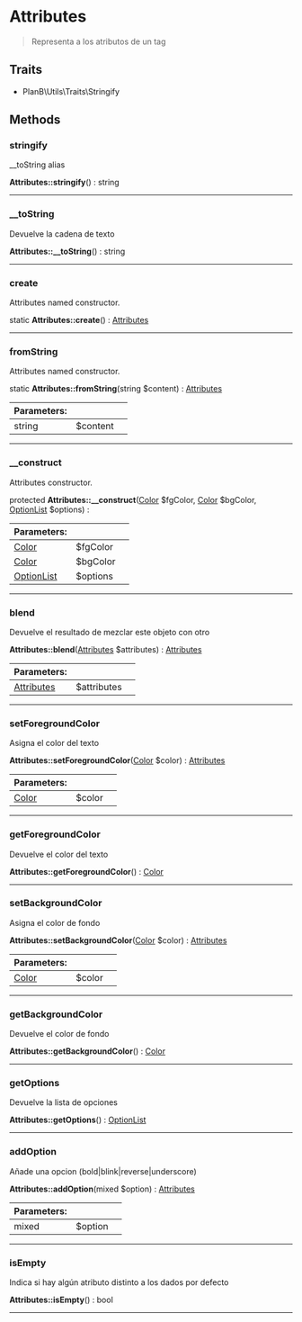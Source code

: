 
                                                                                                                                            
    
# Attributes


> Representa a los atributos de un tag
>
> 


## Traits
- PlanB\Utils\Traits\Stringify






## Methods

### stringify
__toString alias


**Attributes::stringify**() : string



---


### __toString
Devuelve la cadena de texto


**Attributes::__toString**() : string



---


### create
Attributes named constructor.


static **Attributes::create**() : [Attributes](../../../../Attributes.md)



---


### fromString
Attributes named constructor.


static **Attributes::fromString**(string $content) : [Attributes](../../../../Attributes.md)


|Parameters: | | |
| --- | --- | --- |
|string |$content |  |

---


### __construct
Attributes constructor.


protected **Attributes::__construct**([Color](../../../../Color.md) $fgColor, [Color](../../../../Color.md) $bgColor, [OptionList](../../../../OptionList.md) $options) : 


|Parameters: | | |
| --- | --- | --- |
|[Color](../../../../Color.md) |$fgColor |  |
|[Color](../../../../Color.md) |$bgColor |  |
|[OptionList](../../../../OptionList.md) |$options |  |

---


### blend
Devuelve el resultado de mezclar este objeto con otro


**Attributes::blend**([Attributes](../../../../Attributes.md) $attributes) : [Attributes](../../../../Attributes.md)


|Parameters: | | |
| --- | --- | --- |
|[Attributes](../../../../Attributes.md) |$attributes |  |

---


### setForegroundColor
Asigna el color del texto


**Attributes::setForegroundColor**([Color](../../../../Color.md) $color) : [Attributes](../../../../Attributes.md)


|Parameters: | | |
| --- | --- | --- |
|[Color](../../../../Color.md) |$color |  |

---


### getForegroundColor
Devuelve el color del texto


**Attributes::getForegroundColor**() : [Color](../../../../Color.md)



---


### setBackgroundColor
Asigna el color de fondo


**Attributes::setBackgroundColor**([Color](../../../../Color.md) $color) : [Attributes](../../../../Attributes.md)


|Parameters: | | |
| --- | --- | --- |
|[Color](../../../../Color.md) |$color |  |

---


### getBackgroundColor
Devuelve el color de fondo


**Attributes::getBackgroundColor**() : [Color](../../../../Color.md)



---


### getOptions
Devuelve la lista de opciones


**Attributes::getOptions**() : [OptionList](../../../../OptionList.md)



---


### addOption
Añade una opcion (bold|blink|reverse|underscore)


**Attributes::addOption**(mixed $option) : [Attributes](../../../../Attributes.md)


|Parameters: | | |
| --- | --- | --- |
|mixed |$option |  |

---


### isEmpty
Indica si hay algún atributo distinto a los dados por defecto


**Attributes::isEmpty**() : bool



---


                                                                                                                                                                                                                                                                                                                                                                                                            
    
                                                                                                                                                                                                                                                                             
                